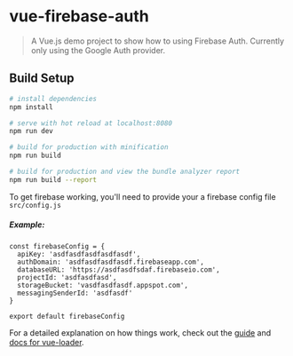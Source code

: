 # vue-firebase-auth

> A Vue.js demo project to show how to using Firebase Auth. Currently only using the Google Auth provider.

## Build Setup

``` bash
# install dependencies
npm install

# serve with hot reload at localhost:8080
npm run dev

# build for production with minification
npm run build

# build for production and view the bundle analyzer report
npm run build --report
```

To get firebase working, you'll need to provide your a firebase config file `src/config.js`
##### Example:
```
const firebaseConfig = {
  apiKey: 'asdfasdfasdfasdfasdf',
  authDomain: 'asdfasdfasdfasdf.firebaseapp.com',
  databaseURL: 'https://asdfasdfsdaf.firebaseio.com',
  projectId: 'asdfasdfasd',
  storageBucket: 'vasdfasdfasdf.appspot.com',
  messagingSenderId: 'asdfasdf'
}

export default firebaseConfig
```
For a detailed explanation on how things work, check out the [guide](http://vuejs-templates.github.io/webpack/) and [docs for vue-loader](http://vuejs.github.io/vue-loader).
